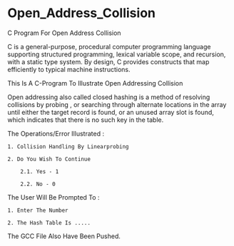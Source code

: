 # Open_Address_Collision
C Program For Open Address Collision

C is a general-purpose, procedural computer programming language supporting structured programming, lexical variable scope, and recursion, with a static type system. By design, C provides constructs that map efficiently to typical machine instructions.

This Is A C-Program To Illustrate Open Addressing Collision

Open addressing also called closed hashing is a method of resolving collisions by probing , or searching through alternate locations in the array until either the target record is found, or an unused array slot is found, which indicates that there is no such key in the table.

The Operations/Error Illustrated :

    1. Collision Handling By Linearprobing

    2. Do You Wish To Continue

        2.1. Yes - 1

        2.2. No - 0
    

The User Will Be Prompted To :

    1. Enter The Number

    2. The Hash Table Is .....

The GCC File Also Have Been Pushed.
